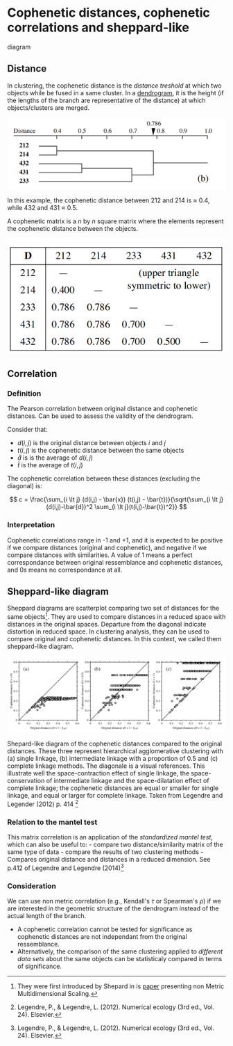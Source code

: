 # Cophenetic distances, cophenetic correlations and sheppard-like
diagram

## Distance
In clustering, the cophenetic distance is the *distance treshold* at which two objects while be fused in a same cluster. 
In a [dendrogram](../18), it is the height (if the lengths of the branch are representative of the distance) at which objects/clusters are merged.

![dendrogram](./dendrogram.png)

In this example, the cophenetic distance between 212 and 214 is $\approx$ 0.4, while 432 and 431 $\approx$ 0.5. 

A cophenetic matrix is a $n$ by $n$ square matrix where the elements represent the cophenetic distance between the objects.

![matrix](./cophenetic_matrix.png)

## Correlation
### Definition
The Pearson correlation between original distance and cophenetic
distances. Can be used to assess the validity of the dendrogram.

Consider that:
- $d(i, j)$ is the original distance between objects $i$ and $j$
- $t(i, j)$ is the cophenetic distance between the same objects
- $\bar{d}$ is is the average of $d(i, j)$
- $\bar{t}$ is the average of $t(i, j)$

The cophenetic correlation between these distances (excluding the
diagonal) is:

$$ c = \frac{\sum_{i \lt j} (d(i,j) - \bar{x}) (t(i,j) - \bar{t})}{\sqrt{\sum_{i \lt j}(d(i,j)-\bar{d})^2 \sum_{i \lt j}(t(i,j)-\bar{t})^2}} $$

### Interpretation
Cophenetic correlations range in -1 and +1, and it is expected to be positive if we compare distances (original and cophenetic), and negative if we compare distances with similarities. A value of 1 means a perfect correspondance between original ressemblance and cophenetic distances, and 0s means no correspondance at all.

## Sheppard-like diagram
Sheppard diagrams are scatterplot comparing two set of distances for the
same objects[^ref1]. They are used to compare distances in a reduced space
with distances in the original spaces. Departure from the diagonal indicate distortion in reduced space. 
In clustering analysis, they can be used to compare original and
cophenetic distances. In this context, we called them sheppard-like diagram.

![Shepard-like](./shepard_like_diagram.png)

Shepard-like diagram of the cophenetic distances compared to the original distances. These three represent hierarchical agglomerative clustering 
with (a) single linkage, (b) intermediate linkage with a proportion of 0.5 and (c) complete linkage methods. The diagonale is a visual references. 
This illustrate well the space-contraction effect of single linkage, the space-conservation of intermediate linkage and the space-dilatation effect of 
complete linkage; the cophenetic distances are equal or smaller for single linkage, and equal or larger for complete linkage. 
Taken from Legendre and Legender (2012) p. 414 [^ref2]

### Relation to the mantel test
This matrix correlation is an application of the *standardized mantel test*, which can also be useful to:
	- compare two distance/similarity matrix of the same type of data
	- compare the  results of two clustering methods
	- Compares original distance and distances in a reduced dimension.
See p.412 of Legendre and Legendre (2014)[^ref2]

### Consideration
 We can use non metric correlation (e.g., Kendall's $\tau$ or Spearman's $\rho$) if we are interested in the geometric structure of the dendrogram instead of the actual length of the branch.
- A cophenetic correlation cannot be tested for significance as cophenetic distances are not independant from the original ressemblance.
- Alternatively, the comparison of the same clustering applied to *different data sets* about the same objects can be statisticaly compared in terms of significance.

[^ref1]: They were first introduced by Shepard in is [paper](https://link.springer.com/article/10.1007/BF02289621) presenting non Metric Multidimensional Scaling. 
[^ref2]: Legendre, P., & Legendre, L. (2012). Numerical ecology (3rd ed., Vol. 24). Elsevier.


